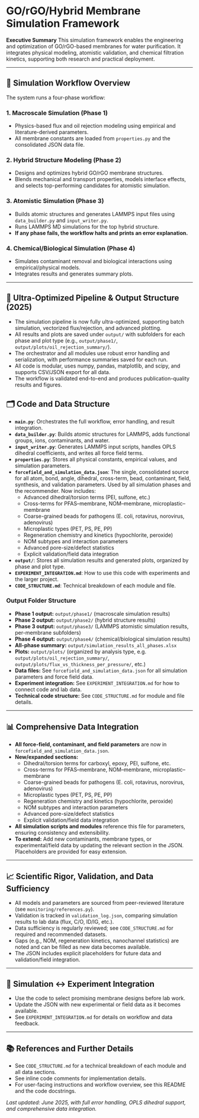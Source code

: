 # GO/rGO/Hybrid Membrane Simulation Framework

**Executive Summary**
This simulation framework enables the engineering and optimization of GO/rGO-based membranes for water purification. It integrates physical modeling, atomistic validation, and chemical filtration kinetics, supporting both research and practical deployment.

---

## 🦦 Simulation Workflow Overview

The system runs a four-phase workflow:

### 1. **Macroscale Simulation (Phase 1)**
- Physics-based flux and oil rejection modeling using empirical and literature-derived parameters.
- All membrane constants are loaded from `properties.py` and the consolidated JSON data file.

### 2. **Hybrid Structure Modeling (Phase 2)**
- Designs and optimizes hybrid GO/rGO membrane structures.
- Blends mechanical and transport properties, models interface effects, and selects top-performing candidates for atomistic simulation.

### 3. **Atomistic Simulation (Phase 3)**
- Builds atomic structures and generates LAMMPS input files using `data_builder.py` and `input_writer.py`.
- Runs LAMMPS MD simulations for the top hybrid structure.
- **If any phase fails, the workflow halts and prints an error explanation.**

### 4. **Chemical/Biological Simulation (Phase 4)**
- Simulates contaminant removal and biological interactions using empirical/physical models.
- Integrates results and generates summary plots.

---

## 🚀 Ultra-Optimized Pipeline & Output Structure (2025)
- The simulation pipeline is now fully ultra-optimized, supporting batch simulation, vectorized flux/rejection, and advanced plotting.
- All results and plots are saved under `output/` with subfolders for each phase and plot type (e.g., `output/phase1/`, `output/plots/oil_rejection_summary/`).
- The orchestrator and all modules use robust error handling and serialization, with performance summaries saved for each run.
- All code is modular, uses numpy, pandas, matplotlib, and scipy, and supports CSV/JSON export for all data.
- The workflow is validated end-to-end and produces publication-quality results and figures.

## 🗂️ Code and Data Structure

- **`main.py`**: Orchestrates the full workflow, error handling, and result integration.
- **`data_builder.py`**: Builds atomic structures for LAMMPS, adds functional groups, ions, contaminants, and water.
- **`input_writer.py`**: Generates LAMMPS input scripts, handles OPLS dihedral coefficients, and writes all force field terms.
- **`properties.py`**: Stores all physical constants, empirical values, and simulation parameters.
- **`forcefield_and_simulation_data.json`**: The single, consolidated source for all atom, bond, angle, dihedral, cross-term, bead, contaminant, field, synthesis, and validation parameters. Used by all simulation phases and the recommender. Now includes:
  - Advanced dihedral/torsion terms (PEI, sulfone, etc.)
  - Cross-terms for PFAS–membrane, NOM–membrane, microplastic–membrane
  - Coarse-grained beads for pathogens (E. coli, rotavirus, norovirus, adenovirus)
  - Microplastic types (PET, PS, PE, PP)
  - Regeneration chemistry and kinetics (hypochlorite, peroxide)
  - NOM subtypes and interaction parameters
  - Advanced pore-size/defect statistics
  - Explicit validation/field data integration
- **`output/`**: Stores all simulation results and generated plots, organized by phase and plot type.
- **`EXPERIMENT_INTEGRATION.md`**: How to use this code with experiments and the larger project.
- **`CODE_STRUCTURE.md`**: Technical breakdown of each module and file.

### Output Folder Structure
- **Phase 1 output:** `output/phase1/` (macroscale simulation results)
- **Phase 2 output:** `output/phase2/` (hybrid structure results)
- **Phase 3 output:** `output/phase3/` (LAMMPS atomistic simulation results, per-membrane subfolders)
- **Phase 4 output:** `output/phase4/` (chemical/biological simulation results)
- **All-phase summary:** `output/simulation_results_all_phases.xlsx`
- **Plots:** `output/plots/` (organized by analysis type, e.g. `output/plots/oil_rejection_summary/`, `output/plots/flux_vs_thickness_per_pressure/`, etc.)
- **Data files:** See `forcefield_and_simulation_data.json` for all simulation parameters and force field data.
- **Experiment integration:** See `EXPERIMENT_INTEGRATION.md` for how to connect code and lab data.
- **Technical code structure:** See `CODE_STRUCTURE.md` for module and file details.

---

## 📊 Comprehensive Data Integration
- **All force-field, contaminant, and field parameters** are now in `forcefield_and_simulation_data.json`.
- **New/expanded sections:**
  - Dihedral/torsion terms for carboxyl, epoxy, PEI, sulfone, etc.
  - Cross-terms for PFAS–membrane, NOM–membrane, microplastic–membrane
  - Coarse-grained beads for pathogens (E. coli, rotavirus, norovirus, adenovirus)
  - Microplastic types (PET, PS, PE, PP)
  - Regeneration chemistry and kinetics (hypochlorite, peroxide)
  - NOM subtypes and interaction parameters
  - Advanced pore-size/defect statistics
  - Explicit validation/field data integration
- **All simulation scripts and modules** reference this file for parameters, ensuring consistency and extensibility.
- **To extend:** Add new contaminants, membrane types, or experimental/field data by updating the relevant section in the JSON. Placeholders are provided for easy extension.

---

## 📈 Scientific Rigor, Validation, and Data Sufficiency
- All models and parameters are sourced from peer-reviewed literature (see `monitoring/references.py`).
- Validation is tracked in `validation_log.json`, comparing simulation results to lab data (flux, C/O, ID/IG, etc.).
- Data sufficiency is regularly reviewed; see `CODE_STRUCTURE.md` for required and recommended datasets.
- Gaps (e.g., NOM, regeneration kinetics, nanochannel statistics) are noted and can be filled as new data becomes available.
- The JSON includes explicit placeholders for future data and validation/field integration.

---

## 🔁 Simulation ↔ Experiment Integration
- Use the code to select promising membrane designs before lab work.
- Update the JSON with new experimental or field data as it becomes available.
- See `EXPERIMENT_INTEGRATION.md` for details on workflow and data feedback.

---

## 📚 References and Further Details
- See `CODE_STRUCTURE.md` for a technical breakdown of each module and all data sections.
- See inline code comments for implementation details.
- For user-facing instructions and workflow overview, see this README and the code docstrings.

_Last updated: June 2025, with full error handling, OPLS dihedral support, and comprehensive data integration._
